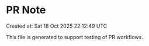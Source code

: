 # PR Note

Created at: Sat 18 Oct 2025 22:12:49 UTC

This file is generated to support testing of PR workflows.
